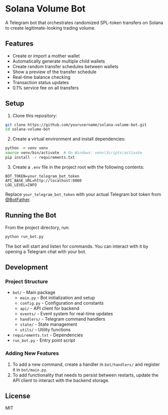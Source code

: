 # Solana Volume Bot

A Telegram bot that orchestrates randomized SPL-token transfers on Solana to create legitimate-looking trading volume.

## Features

- Create or import a mother wallet
- Automatically generate multiple child wallets
- Create random transfer schedules between wallets
- Show a preview of the transfer schedule
- Real-time balance checking
- Transaction status updates
- 0.1% service fee on all transfers

## Setup

1. Clone this repository:
```bash
git clone https://github.com/yourusername/solana-volume-bot.git
cd solana-volume-bot
```

2. Create a virtual environment and install dependencies:
```bash
python -m venv venv
source venv/bin/activate  # On Windows: venv\Scripts\activate
pip install -r requirements.txt
```

3. Create a `.env` file in the project root with the following contents:
```
BOT_TOKEN=your_telegram_bot_token
API_BASE_URL=http://localhost:8000
LOG_LEVEL=INFO
```

Replace `your_telegram_bot_token` with your actual Telegram bot token from [@BotFather](https://t.me/BotFather).

## Running the Bot

From the project directory, run:

```bash
python run_bot.py
```

The bot will start and listen for commands. You can interact with it by opening a Telegram chat with your bot.

## Development

### Project Structure

- `bot/` - Main package
  - `main.py` - Bot initialization and setup
  - `config.py` - Configuration and constants
  - `api/` - API client for backend
  - `events/` - Event system for real-time updates
  - `handlers/` - Telegram command handlers
  - `state/` - State management
  - `utils/` - Utility functions
- `requirements.txt` - Dependencies
- `run_bot.py` - Entry point script

### Adding New Features

1. To add a new command, create a handler in `bot/handlers/` and register it in `bot/main.py`.
2. To add functionality that needs to persist between restarts, update the API client to interact with the backend storage.

## License

MIT 